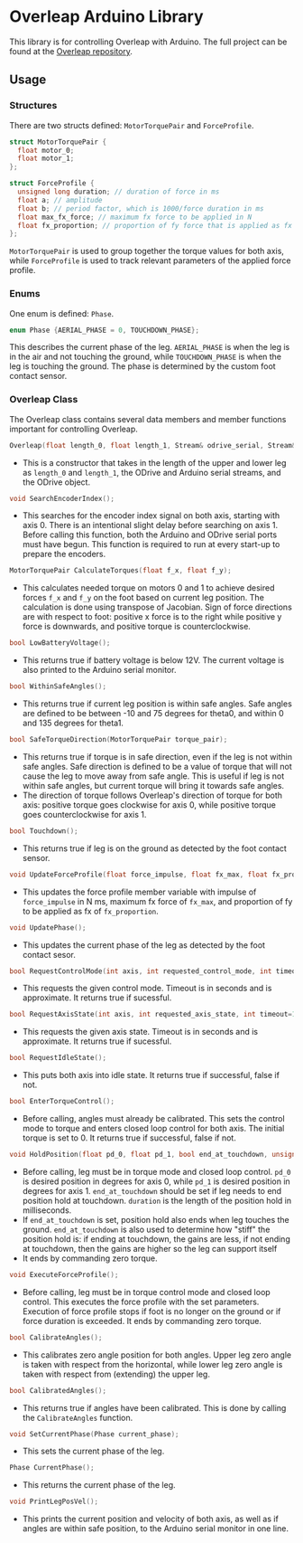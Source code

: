 # Overleap Arduino Library

This library is for controlling Overleap with Arduino. The full project can be found at the [Overleap repository](https://github.com/aarondls/overleap).

## Usage

### Structures

There are two structs defined: `MotorTorquePair` and `ForceProfile`.

```c++
struct MotorTorquePair {
  float motor_0;
  float motor_1;
};

struct ForceProfile {
  unsigned long duration; // duration of force in ms
  float a; // amplitude
  float b; // period factor, which is 1000/force duration in ms
  float max_fx_force; // maximum fx force to be applied in N
  float fx_proportion; // proportion of fy force that is applied as fx
};
```

`MotorTorquePair` is used to group together the torque values for both axis, while `ForceProfile` is used to track relevant parameters of the applied force profile.

### Enums

One enum is defined: `Phase`.

```c++
enum Phase {AERIAL_PHASE = 0, TOUCHDOWN_PHASE};
```

This describes the current phase of the leg. `AERIAL_PHASE` is when the leg is in the air and not touching the ground, while `TOUCHDOWN_PHASE` is when the leg is touching the ground. The phase is determined by the custom foot contact sensor.

### Overleap Class

The Overleap class contains several data members and member functions important for controlling Overleap.

```c++
Overleap(float length_0, float length_1, Stream& odrive_serial, Stream& arduino_serial, ODriveArduino& odrive);
```

* This is a constructor that takes in the length of the upper and lower leg as `length_0` and `length_1`, the ODrive and Arduino serial streams, and the ODrive object.

```c++
void SearchEncoderIndex();
```

* This searches for the encoder index signal on both axis, starting with axis 0. There is an intentional slight delay before searching on axis 1. Before calling this function, both the Arduino and ODrive serial ports must have begun. This function is required to run at every start-up to prepare the encoders.

```c++
MotorTorquePair CalculateTorques(float f_x, float f_y);
```

* This calculates needed torque on motors 0 and 1 to achieve desired forces `f_x` and `f_y` on the foot based on current leg position. The calculation is done using transpose of Jacobian. Sign of force directions are with respect to foot: positive x force is to the right while positive y force is downwards, and positive torque is counterclockwise.

```c++
bool LowBatteryVoltage();
```

* This returns true if battery voltage is below 12V. The current voltage is also printed to the Arduino serial monitor.

```c++
bool WithinSafeAngles();
```

* This returns true if current leg position is within safe angles. Safe angles are defined to be between -10 and 75 degrees for theta0, and within 0 and 135 degrees for theta1.

```c++
bool SafeTorqueDirection(MotorTorquePair torque_pair);
```

* This returns true if torque is in safe direction, even if the leg is not within safe angles. Safe direction is defined to be a value of torque that will not cause the leg to move away from safe angle. This is useful if leg is not within safe angles, but current torque will bring it towards safe angles.
* The direction of torque follows Overleap's direction of torque for both axis: positive torque goes clockwise for axis 0, while positive torque goes counterclockwise for axis 1.

```c++
bool Touchdown();
```

* This returns true if leg is on the ground as detected by the foot contact sensor.

```c++
void UpdateForceProfile(float force_impulse, float fx_max, float fx_proportion);
```

* This updates the force profile member variable with impulse of `force_impulse` in N ms, maximum fx force of `fx_max`, and proportion of fy to be applied as fx of `fx_proportion`.

```c++
void UpdatePhase();
```

* This updates the current phase of the leg as detected by the foot contact sesor.

```c++
bool RequestControlMode(int axis, int requested_control_mode, int timeout=1);
```

* This requests the given control mode. Timeout is in seconds and is approximate. It returns true if sucessful.

```c++
bool RequestAxisState(int axis, int requested_axis_state, int timeout=1);
```

* This requests the given axis state. Timeout is in seconds and is approximate. It returns true if sucessful.


```c++
bool RequestIdleState();
```

* This puts both axis into idle state. It returns true if successful, false if not.

```c++
bool EnterTorqueControl();
```

* Before calling, angles must already be calibrated. This sets the control mode to torque and enters closed loop control for both axis. The initial torque is set to 0. It returns true if successful, false if not.

```c++
void HoldPosition(float pd_0, float pd_1, bool end_at_touchdown, unsigned long duration=10000);
```

* Before calling, leg must be in torque mode and closed loop control. `pd_0` is desired position in degrees for axis 0, while `pd_1` is desired position in degrees for axis 1. `end_at_touchdown` should be set if leg needs to end position hold at touchdown. `duration` is the length of the position hold in milliseconds.
* If `end_at_touchdown` is set, position hold also ends when leg touches the ground. `end_at_touchdown` is also used to determine how "stiff" the position hold is: if ending at touchdown, the gains are less, if not ending at touchdown, then the gains are higher so the leg can support itself
* It ends by commanding zero torque.

```c++
void ExecuteForceProfile();
```

* Before calling, leg must be in torque control mode and closed loop control. This executes the force profile with the set parameters. Execution of force profile stops if foot is no longer on the ground or if force duration is exceeded. It ends by commanding zero torque.

```c++
bool CalibrateAngles();
```

* This calibrates zero angle position for both angles. Upper leg zero angle is taken with respect from the horizontal, while lower leg zero angle is taken with respect from (extending) the upper leg.

```c++
bool CalibratedAngles();
```

* This returns true if angles have been calibrated. This is done by calling the `CalibrateAngles` function.

```c++
void SetCurrentPhase(Phase current_phase);
```

* This sets the current phase of the leg.

```c++
Phase CurrentPhase();
```

* This returns the current phase of the leg.

```c++
void PrintLegPosVel();
```

* This prints the current position and velocity of both axis, as well as if angles are within safe position, to the Arduino serial monitor in one line.
